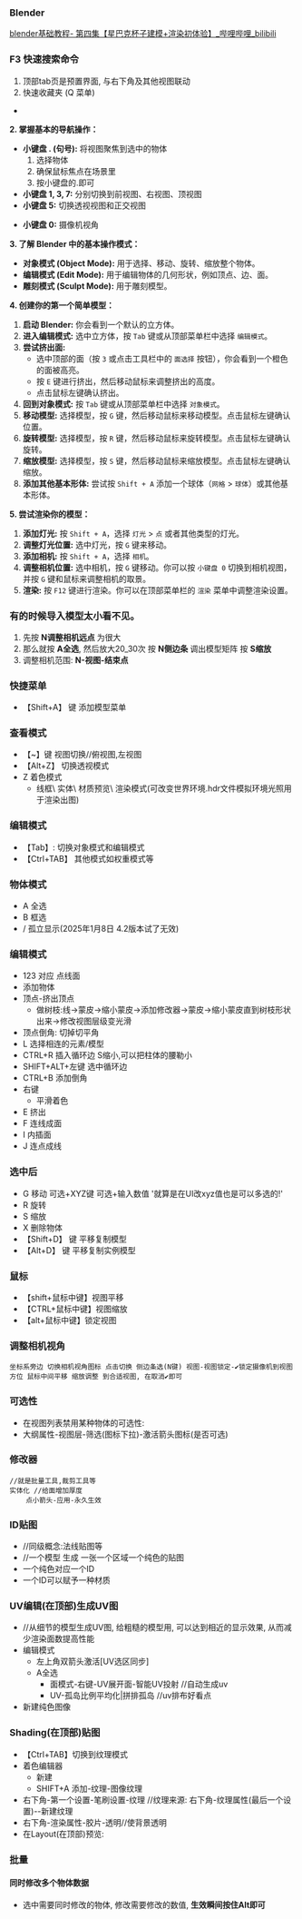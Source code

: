 ### Blender
[blender基础教程- 第四集【星巴克杯子建模+渲染初体验】_哔哩哔哩_bilibili](https://www.bilibili.com/video/BV1Ar4y1K7RQ/?p=4&spm_id_from=pageDriver)

### F3 快速搜索命令
1. 顶部tab页是预置界面, 与右下角及其他视图联动
2. 快速收藏夹 (Q 菜单)
- 
**2. 掌握基本的导航操作：**

*   **小键盘 . (句号):** 将视图聚焦到选中的物体
	1. 选择物体
	2. 确保鼠标焦点在场景里
	3. 按小键盘的.即可
*   **小键盘 1, 3, 7:** 分别切换到前视图、右视图、顶视图
*   **小键盘 5:** 切换透视视图和正交视图
-   **小键盘 0:**  摄像机视角

**3. 了解 Blender 中的基本操作模式：**

*   **对象模式 (Object Mode):** 用于选择、移动、旋转、缩放整个物体。
*   **编辑模式 (Edit Mode):** 用于编辑物体的几何形状，例如顶点、边、面。
*   **雕刻模式 (Sculpt Mode):** 用于雕刻模型。

**4. 创建你的第一个简单模型：**

1.  **启动 Blender:** 你会看到一个默认的立方体。
2.  **进入编辑模式:** 选中立方体，按 `Tab` 键或从顶部菜单栏中选择 `编辑模式`。
3.  **尝试挤出面:**
    *   选中顶部的面（按 `3` 或点击工具栏中的 `面选择` 按钮），你会看到一个橙色的面被高亮。
    *   按 `E` 键进行挤出，然后移动鼠标来调整挤出的高度。
    *   点击鼠标左键确认挤出。
4.  **回到对象模式:** 按 `Tab` 键或从顶部菜单栏中选择 `对象模式`。
5.  **移动模型:** 选择模型，按 `G` 键，然后移动鼠标来移动模型。点击鼠标左键确认位置。
6.  **旋转模型:** 选择模型，按 `R` 键，然后移动鼠标来旋转模型。点击鼠标左键确认旋转。
7.  **缩放模型:** 选择模型，按 `S` 键，然后移动鼠标来缩放模型。点击鼠标左键确认缩放。
8. **添加其他基本形体:** 尝试按 `Shift + A` 添加一个球体（`网格` > `球体`）或其他基本形体。

**5. 尝试渲染你的模型：**

1.  **添加灯光:** 按 `Shift + A`，选择 `灯光` > `点` 或者其他类型的灯光。
2.  **调整灯光位置:** 选中灯光，按 `G` 键来移动。
3.  **添加相机:** 按 `Shift + A`，选择 `相机`。
4.  **调整相机位置:** 选中相机，按 `G` 键移动。你可以按 `小键盘 0` 切换到相机视图，并按 `G` 键和鼠标来调整相机的取景。
5.  **渲染:** 按 `F12` 键进行渲染。你可以在顶部菜单栏的 `渲染` 菜单中调整渲染设置。


### 有的时候导入模型太小看不见。
1. 先按 **N调整相机远点** 为很大
2. 那么就按 **A全选**, 然后放大20_30次 按 **N侧边条** 调出模型矩阵 按 **S缩放**
3. 调整相机范围: **N-视图-结束点**

### 快捷菜单
- 【Shift+A】 键 添加模型菜单

### 查看模式
- 【~】键 视图切换//俯视图,左视图
- 【Alt+Z】 切换透视模式
- Z 着色模式
	- 线框\ 实体\ 材质预览\ 渲染模式(可改变世界环境.hdr文件模拟环境光照用于渲染出图)
### 编辑模式
- 【Tab】:  切换对象模式和编辑模式
- 【Ctrl+TAB】 其他模式如权重模式等
### 物体模式
- A 全选
- B 框选
- / 孤立显示(2025年1月8日 4.2版本试了无效)

### 编辑模式
- 123 对应 点线面
- 添加物体
- 顶点-挤出顶点
	- 做树枝:线->蒙皮->缩小蒙皮->添加修改器->蒙皮->缩小蒙皮直到树枝形状出来->修改视图层级变光滑
- 顶点倒角: 切掉切平角
- L 选择相连的元素/模型
- CTRL+R 插入循环边 S缩小,可以把柱体的腰勒小
- SHIFT+ALT+左键 选中循环边
- CTRL+B 添加倒角
- 右键
	- 平滑着色
- E 挤出
- F 连线成面
- I 内插面
- J 连点成线

### 选中后
- G 移动 可选+XYZ键 可选+输入数值 '就算是在UI改xyz值也是可以多选的!'
- R 旋转
- S 缩放
- X 删除物体 
- 【Shift+D】 键 平移复制模型 
- 【Alt+D】 键 平移复制实例模型

### 鼠标
- 【shift+鼠标中键】视图平移
- 【CTRL+鼠标中键】视图缩放
- 【alt+鼠标中键】锁定视图

### 调整相机视角
	坐标系旁边 切换相机视角图标 点击切换 侧边条选(N键) 视图-视图锁定-✔锁定摄像机到视图方位 鼠标中间平移 缩放调整 到合适视图, 在取消✔即可

### 可选性
- 在视图列表禁用某种物体的可选性: 
- 大纲属性-视图层-筛选(图标下拉)-激活箭头图标(是否可选)

### 修改器
	//就是批量工具,裁剪工具等
	实体化 //给面增加厚度
		点小箭头-应用-永久生效

### ID贴图
- //同级概念:法线贴图等
- //一个模型 生成 一张一个区域一个纯色的贴图
- 一个纯色对应一个ID
- 一个ID可以赋予一种材质

### UV编辑(在顶部)生成UV图
- //从细节的模型生成UV图, 给粗糙的模型用, 可以达到相近的显示效果, 从而减少渲染面数提高性能
- 编辑模式
	- 左上角双箭头激活[UV选区同步]
	- A全选
		- 面模式-右键-UV展开面-智能UV投射 //自动生成uv
		- UV-孤岛比例平均化|拼排孤岛 //uv排布好看点
- 新建纯色图像
### Shading(在顶部)贴图
- 【Ctrl+TAB】切换到纹理模式
- 着色编辑器
	- 新建
	- SHIFT+A 添加-纹理-图像纹理
- 右下角-第一个设置-笔刷设置-纹理 //纹理来源: 右下角-纹理属性(最后一个设置)--新建纹理
- 右下角-渲染属性-胶片-透明//使背景透明
- 在Layout(在顶部)预览: 

### 批量
#### 同时修改多个物体数据
- 选中需要同时修改的物体, 修改需要修改的数值, **生效瞬间按住Alt即可**
